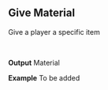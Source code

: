 ## Give Material

Give a player a specific item

<br>

**Output**
Material
<br>

**Example**
To be added